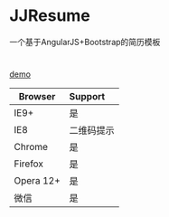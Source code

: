 # JJResume
一个基于AngularJS+Bootstrap的简历模板
#
[demo](http://resume.99diary.com)

| Browser | Support
| ---- |:-----
| IE9+ | 是
| IE8 | 二维码提示
| Chrome | 是
| Firefox | 是
| Opera 12+ | 是 
| 微信 | 是